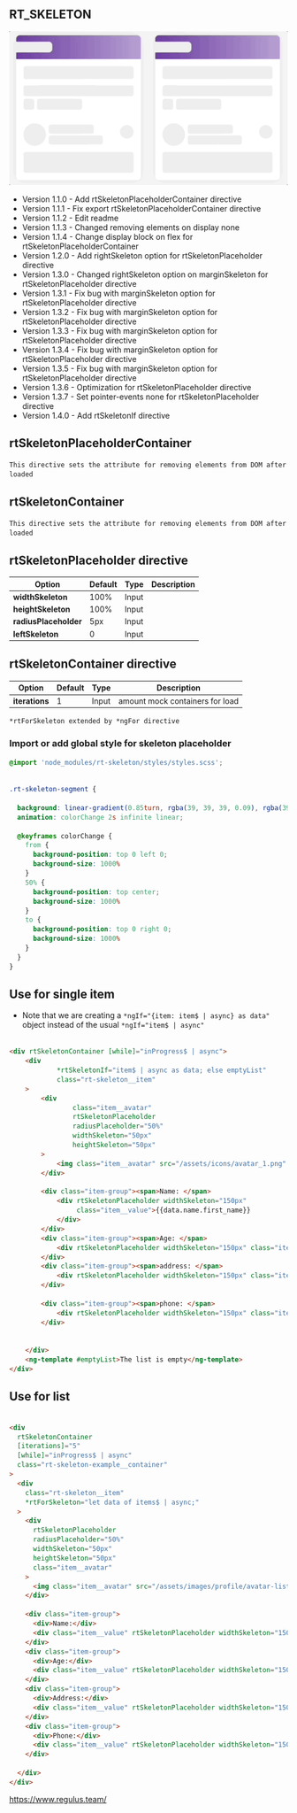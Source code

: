 ## RT_SKELETON

![](/projects/rt-skeleton/rt-skeleton.gif)

- Version 1.1.0 - Add rtSkeletonPlaceholderContainer directive
- Version 1.1.1 - Fix export rtSkeletonPlaceholderContainer directive
- Version 1.1.2 - Edit readme
- Version 1.1.3 - Changed removing elements on display none
- Version 1.1.4 - Change display block on flex for rtSkeletonPlaceholderContainer
- Version 1.2.0 - Add rightSkeleton option for rtSkeletonPlaceholder directive
- Version 1.3.0 - Changed rightSkeleton option on marginSkeleton for rtSkeletonPlaceholder directive 
- Version 1.3.1 - Fix bug with marginSkeleton option for rtSkeletonPlaceholder directive 
- Version 1.3.2 - Fix bug with marginSkeleton option for rtSkeletonPlaceholder directive 
- Version 1.3.3 - Fix bug with marginSkeleton option for rtSkeletonPlaceholder directive 
- Version 1.3.4 - Fix bug with marginSkeleton option for rtSkeletonPlaceholder directive 
- Version 1.3.5 - Fix bug with marginSkeleton option for rtSkeletonPlaceholder directive 
- Version 1.3.6 - Optimization for rtSkeletonPlaceholder directive 
- Version 1.3.7 - Set pointer-events none for rtSkeletonPlaceholder directive 
- Version 1.4.0 - Add rtSkeletonIf directive 


## rtSkeletonPlaceholderContainer
``This directive sets the attribute for removing elements from DOM after loaded``


## rtSkeletonContainer
``This directive sets the attribute for removing elements from DOM after loaded``

## rtSkeletonPlaceholder directive

| Option                | Default | Type  | Description |
|-----------------------|---------|-------|-------------|
| **widthSkeleton**     | 100%    | Input |             |
| **heightSkeleton**    | 100%    | Input |             |
| **radiusPlaceholder** | 5px     | Input |             |
| **leftSkeleton**      | 0       | Input |             |



## rtSkeletonContainer directive

| Option                | Default | Type  | Description                     |
|-----------------------|---------|-------|---------------------------------|
| **iterations**        | 1       | Input | amount mock containers for load |

``*rtForSkeleton extended by *ngFor directive``

### Import or add global style for skeleton placeholder
```css
@import 'node_modules/rt-skeleton/styles/styles.scss';
```

```css

.rt-skeleton-segment {

  background: linear-gradient(0.85turn, rgba(39, 39, 39, 0.09), rgba(39, 39, 39, 0.03), rgba(39, 39, 39, 0.09));
  animation: colorChange 2s infinite linear;

  @keyframes colorChange {
    from {
      background-position: top 0 left 0;
      background-size: 1000%
    }
    50% {
      background-position: top center;
      background-size: 1000%
    }
    to {
      background-position: top 0 right 0;
      background-size: 1000%
    }
  }
}

```

## Use for single item

- Note that we are creating a ```*ngIf="{item: item$ | async} as data"``` object instead of the usual ```*ngIf="item$ | async"```

```html

<div rtSkeletonContainer [while]="inProgress$ | async">
    <div
            *rtSkeletonIf="item$ | async as data; else emptyList"
            class="rt-skeleton__item"
    >
        <div
                class="item__avatar"
                rtSkeletonPlaceholder
                radiusPlaceholder="50%"
                widthSkeleton="50px"
                heightSkeleton="50px"
        >
            <img class="item__avatar" src="/assets/icons/avatar_1.png" alt="">
        </div>

        <div class="item-group"><span>Name: </span>
            <div rtSkeletonPlaceholder widthSkeleton="150px"
                 class="item__value">{{data.name.first_name}}
            </div>
        </div>
        <div class="item-group"><span>Age: </span>
            <div rtSkeletonPlaceholder widthSkeleton="150px" class="item__value">{{data.age}}</div>
        </div>
        <div class="item-group"><span>address: </span>
            <div rtSkeletonPlaceholder widthSkeleton="150px" class="item__value">{{data.address}}</div>
        </div>

        <div class="item-group"><span>phone: </span>
            <div rtSkeletonPlaceholder widthSkeleton="150px" class="item__value">{{data.phone}}</div>
        </div>


    </div>
    <ng-template #emptyList>The list is empty</ng-template>
</div>
```

## Use for list

```html

<div
  rtSkeletonContainer
  [iterations]="5"
  [while]="inProgress$ | async"
  class="rt-skeleton-example__container"
>
  <div
    class="rt-skeleton__item"
    *rtForSkeleton="let data of items$ | async;"
  >
    <div
      rtSkeletonPlaceholder
      radiusPlaceholder="50%"
      widthSkeleton="50px"
      heightSkeleton="50px"
      class="item__avatar"
    >
      <img class="item__avatar" src="/assets/images/profile/avatar-list/avatar_1.png" alt="">
    </div>

    <div class="item-group">
      <div>Name:</div>
      <div class="item__value" rtSkeletonPlaceholder widthSkeleton="150px">{{data.name.first_name}}</div>
    </div>
    <div class="item-group">
      <div>Age:</div>
      <div class="item__value" rtSkeletonPlaceholder widthSkeleton="150px">{{data.age}}</div>
    </div>
    <div class="item-group">
      <div>Address:</div>
      <div class="item__value" rtSkeletonPlaceholder widthSkeleton="150px">{{data.address}}</div>
    </div>
    <div class="item-group">
      <div>Phone:</div>
      <div class="item__value" rtSkeletonPlaceholder widthSkeleton="150px">{{data.phone}}</div>
    </div>

  </div>
</div>
```




https://www.regulus.team/
